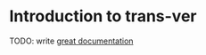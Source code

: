 # Introduction to trans-ver

TODO: write [great documentation](http://jacobian.org/writing/great-documentation/what-to-write/)
